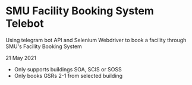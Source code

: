 # SMU Facility Booking System Telebot
Using telegram bot API and Selenium Webdriver to book a facility through SMU's Facility Booking System


21 May 2021
- Only supports buildings SOA, SCIS or SOSS
- Only books GSRs 2-1 from selected building

